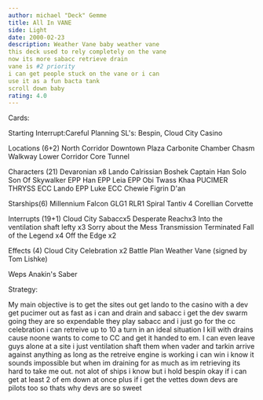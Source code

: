 ```yaml
---
author: michael "Deck" Gemme
title: All In VANE
side: Light
date: 2000-02-23
description: Weather Vane baby weather vane
this deck used to rely completely on the vane
now its more sabacc retrieve drain
vane is #2 priority
i can get people stuck on the vane or i can
use it as a fun bacta tank
scroll down baby
rating: 4.0
---
```

Cards: 

Starting Interrupt:Careful Planning
SL's: Bespin, Cloud City Casino

Locations (6+2)
North Corridor
Downtown Plaza
Carbonite Chamber
Chasm Walkway
Lower Corridor
Core Tunnel

Characters (21)
Devaronian x8
Lando Calrissian
Boshek
Captain Han Solo
Son Of Skywalker
EPP Han
EPP Leia
EPP Obi
Twass Khaa
PUCIMER THRYSS
ECC Lando
EPP Luke
ECC Chewie
Figrin D'an

Starships(6)
Millennium Falcon
GLG1
RLR1
Spiral
Tantiv 4
Corellian Corvette

Interrupts (19+1)
Cloud City Sabaccx5
Desperate Reachx3
Into the ventilation shaft lefty x3
Sorry about the Mess
Transmission Terminated
Fall of the Legend x4
Off the Edge x2

Effects (4)
Cloud City Celebration x2
Battle Plan
Weather Vane (signed by Tom Lishke)

Weps
Anakin's Saber



Strategy: 

My main objective is to get the sites out get lando to the casino with a dev
get pucimer out as fast as i can and drain and sabacc
i get the dev swarm going they are so expendable they play sabacc and i just
go for the cc celebration
i can retreive up to 10 a turn in an ideal situation
I kill with drains cause noone wants to come to CC and get
it handed to em.  I can even leave guys alone at a site i just
ventilation shaft them when vader and tarkin arrive
against anything as long as the retreive engine is working i can win
i know it sounds impossible but when im draining for as much as im retrieving its hard
to take me out.
not alot of ships i know but i hold bespin okay if i can get at least 2 of em down at once
plus if i get the vettes down devs are pilots too so thats why
devs are so sweet
